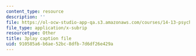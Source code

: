 ```yaml
---
content_type: resource
description: ''
file: https://ol-ocw-studio-app-qa.s3.amazonaws.com/courses/14-13-psychology-and-economics-spring-2020/910585a6b6ae52bc8dfb7d6df26e429a_j5XdY5wkVTA.vtt
file_type: application/x-subrip
resourcetype: Other
title: 3play caption file
uid: 910585a6-b6ae-52bc-8dfb-7d6df26e429a
---
```

